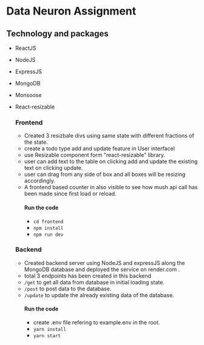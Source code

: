 # Data Neuron Assignment 

## Technology and packages
- ReactJS
- NodeJS
- ExpressJS
- MongoDB
- Monsoose
- React-resizable

  ### Frontend
  * Created 3 resizbale divs using same state with different fractions of the state.
  * create a todo type add and update feature in User interfacel
  * use Resizable component form "react-resizable" library.
  * user can add text to the table on clicking add and update the existing text on clicking update.
  * user can drag from any side of box and all boxes will be resizing accordingly.
  * A frontend based counter in also visible to see how mush api call has been made since first load or reload.
    #### Run the code
    * ```cd frontend```
    * ```npm install```
    * ```npm run dev```
 
  ### Backend
  * Created backend server using NodeJS and expressJS along the MongoDB database and deployed the service on render.com .
  * total 3 endpoints has been created in this backend
  * ```/get``` to get all data from database in initial loading state.
  * ```/post``` to post data to the database.
  * ```/update``` to update the already existing data of the database.
    #### Run the code
    * create .env file refering to example.env in the root.
    * ```yarn install```
    * ```yarn start```

    
  
  



